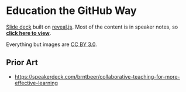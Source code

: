# Education the GitHub Way

[Slide deck](http://afeld.github.io/edu_the_gh_way/) built on [reveal.js](https://github.com/hakimel/reveal.js).  Most of the content is in speaker notes, so **[click here to view](http://afeld.github.io/edu_the_gh_way/share.html)**.

Everything but images are [CC BY 3.0](http://creativecommons.org/licenses/by/3.0/deed.en_US).

## Prior Art

* https://speakerdeck.com/brntbeer/collaborative-teaching-for-more-effective-learning

